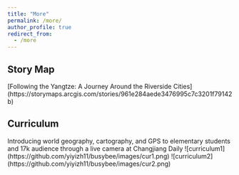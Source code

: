 ```yaml
---
title: "More"
permalink: /more/
author_profile: true
redirect_from: 
  - /more
---
```


<h2><b>Story Map</b></h2>
[Following the Yangtze: A Journey Around the Riverside Cities](https://storymaps.arcgis.com/stories/961e284aede3476995c7c3201f79142b)

<h2><b>Curriculum</b></h2>
Introducing world geography, cartography, and GPS to elementary students and 17k audience through a live camera at Changjiang Daily
![curriculum1](https://github.com/yiyizh11/busybee/images/cur1.png)
![curriculum2](https://github.com/yiyizh11/busybee/images/cur2.png)
